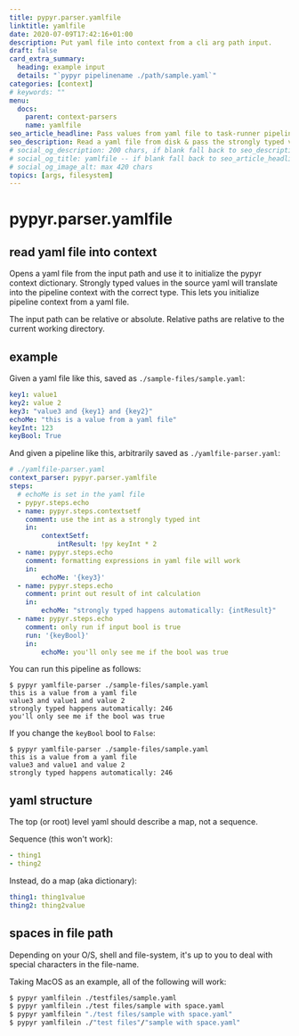 ```yaml
---
title: pypyr.parser.yamlfile
linktitle: yamlfile
date: 2020-07-09T17:42:16+01:00
description: Put yaml file into context from a cli arg path input.
draft: false
card_extra_summary:
  heading: example input
  details: "`pypyr pipelinename ./path/sample.yaml`"
categories: [context]
# keywords: ""
menu:
  docs:
    parent: context-parsers
    name: yamlfile
seo_article_headline: Pass values from yaml file to task-runner pipeline.
seo_description: Read a yaml file from disk & pass the strongly typed values to the pipeline's context. Use yaml file inside pipeline.
# social_og_description: 200 chars, if blank fall back to seo_description then description
# social_og_title: yamlfile -- if blank fall back to seo_article_headline > .Title. Max 70 chars
# social_og_image_alt: max 420 chars
topics: [args, filesystem]
---
```

# pypyr.parser.yamlfile
## read yaml file into context
Opens a yaml file from the input path and use it to initialize the pypyr context dictionary. Strongly typed values in the source yaml will translate into the
pipeline context with the correct type. This lets you initialize pipeline 
context from a yaml file.

The input path can be relative or absolute. Relative paths are relative to the
current working directory.

## example
Given a yaml file like this, saved as `./sample-files/sample.yaml`:

```yaml
key1: value1
key2: value 2
key3: "value3 and {key1} and {key2}"
echoMe: "this is a value from a yaml file"
keyInt: 123
keyBool: True
```

And given a pipeline like this, arbitrarily saved as `./yamlfile-parser.yaml`:

```yaml
# ./yamlfile-parser.yaml
context_parser: pypyr.parser.yamlfile
steps:
  # echoMe is set in the yaml file
  - pypyr.steps.echo
  - name: pypyr.steps.contextsetf
    comment: use the int as a strongly typed int
    in:
        contextSetf:
            intResult: !py keyInt * 2
  - name: pypyr.steps.echo
    comment: formatting expressions in yaml file will work
    in:
        echoMe: '{key3}'
  - name: pypyr.steps.echo
    comment: print out result of int calculation
    in:
        echoMe: "strongly typed happens automatically: {intResult}"
  - name: pypyr.steps.echo
    comment: only run if input bool is true
    run: '{keyBool}'
    in:
        echoMe: you'll only see me if the bool was true
```

You can run this pipeline as follows:

```text
$ pypyr yamlfile-parser ./sample-files/sample.yaml
this is a value from a yaml file
value3 and value1 and value 2
strongly typed happens automatically: 246
you'll only see me if the bool was true
```

If you change the `keyBool` bool to `False`:

```text
$ pypyr yamlfile-parser ./sample-files/sample.yaml
this is a value from a yaml file
value3 and value1 and value 2
strongly typed happens automatically: 246
```

## yaml structure
The top (or root) level yaml should describe a map, not a sequence.

Sequence (this won't work):

```yaml
- thing1
- thing2
```

Instead, do a map (aka dictionary):

```yaml
thing1: thing1value
thing2: thing2value
```

## spaces in file path
Depending on your O/S, shell and file-system, it's up to you to deal with 
special characters in the file-name. 

Taking MacOS as an example, all of the following will work:

```bash
$ pypyr yamlfilein ./testfiles/sample.yaml
$ pypyr yamlfilein ./test files/sample with space.yaml
$ pypyr yamlfilein "./test files/sample with space.yaml"
$ pypyr yamlfilein ./"test files"/"sample with space.yaml"
```